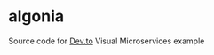 # algonia

Source code for [Dev.to](https://dev.to/tvinko/languages-interoperability-406f) Visual Microservices example
